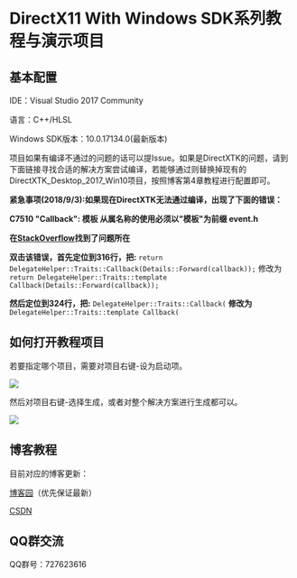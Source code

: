 # DirectX11 With Windows SDK系列教程与演示项目

## 基本配置
IDE：Visual Studio 2017 Community

语言：C++/HLSL

Windows SDK版本：10.0.17134.0(最新版本)

项目如果有编译不通过的问题的话可以提Issue。如果是DirectXTK的问题，请到下面链接寻找合适的解决方案尝试编译，若能够通过则替换掉现有的DirectXTK_Desktop_2017_Win10项目，按照博客第4章教程进行配置即可。

**紧急事项(2018/9/3):如果现在DirectXTK无法通过编译，出现了下面的错误：**</font>

**C7510 "Callback": 模板 从属名称的使用必须以"模板"为前缀 event.h**</font>

**在**[**StackOverflow**](https://stackoverflow.com/questions/51864528/update-visual-studio-2017-now-getting-compile-error-c7510-callback-use-of-d)**找到了问题所在**

**双击该错误，首先定位到316行，把:** `return DelegateHelper::Traits::Callback(Details::Forward(callback));` 修改为 `return DelegateHelper::Traits::template Callback(Details::Forward(callback));`

**然后定位到324行，把:** `DelegateHelper::Traits::Callback(` **修改为** `DelegateHelper::Traits::template Callback(`

## 如何打开教程项目
若要指定哪个项目，需要对项目右键-设为启动项。

![](https://github.com/MKXJun/DirectX11-With-Windows-SDK/blob/master/MarkdownFiles/001.jpg)

然后对项目右键-选择生成，或者对整个解决方案进行生成都可以。

![](https://github.com/MKXJun/DirectX11-With-Windows-SDK/blob/master/MarkdownFiles/002.jpg)

## 博客教程

目前对应的博客更新：

[博客园](https://www.cnblogs.com/X-Jun/p/9028764.html)（优先保证最新）

[CSDN](https://blog.csdn.net/x_jun96/article/details/80293670)

## QQ群交流

QQ群号：727623616



